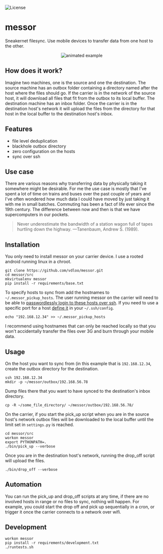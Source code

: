 ![License](https://img.shields.io/github/license/vdloo/messor.svg)


messor
===========

Sneakernet filesync. Use mobile devices to transfer data from one host to the other.

<p align="center">
  <img src="https://raw.githubusercontent.com/vdloo/messor/master/docs/animation/assets/messor.gif" alt="animated example"/>
</p>


How does it work?
-----------------
Imagine two machines, one is the source and one the destination. The source machine has an outbox folder containing a directory named after the host where the files should go. If the carrier is in the network of the source host, it will download all files that fit from the outbox to its local buffer. The destination machine has an inbox folder. Once the carrier is in the destination host's network it will upload the files from the directory for that host in the local buffer to the destination host's inbox.

Features
--------
- file level deduplication
- blackhole outbox directory
- zero configuration on the hosts
- sync over ssh

Use case
--------
There are various reasons why transferring data by physically taking it somewhere might be desirable. For me the use case is mostly that I've spent a lot of time on trains and buses over the past couple of years and I've often wondered how much data I could have moved by just taking it with me in small batches. Commuting has been a fact of life ever since the 19th century. The difference between now and then is that we have supercomputers in our pockets.

> Never underestimate the bandwidth of a station wagon full of tapes hurtling down the highway. —Tanenbaum, Andrew S. (1989).

Installation
------------
You only need to install messor on your carrier device. I use a rooted android running linux in a chroot.
```
git clone https://github.com/vdloo/messor.git
cd messor/src
mkvirtualenv messor
pip install -r requirements/base.txt
```

To specify hosts to sync from add the hostnames to ```~/.messor_pickup_hosts```. The user running messor on the carrier will need to be able to [passwordlessly login to these hosts over ssh](https://wiki.archlinux.org/index.php/SSH_keys#Simple_method). If you need to use a specific port for a host [define it](https://wiki.archlinux.org/index.php/Secure_Shell#Saving_connection_data_in_ssh_config) in your ```~/.ssh/config```. 
```
echo "192.168.12.34" >> ~/.messor_pickup_hosts
```

I recommend using hostnames that can only be reached locally so that you won't accidentally transfer the files over 3G and burn through your mobile data.

Usage
-----

On the host you want to sync from (in this example that is ```192.168.12.34```, create the outbox directory for the destination.
```
ssh 192.168.12.34
mkdir -p ~/messor/outbox/192.168.56.78
```

Dump files there that you want to have synced to the destination's inbox directory.
```
cp -R ~/some_file_directory/ ~/messor/outbox/192.168.56.78/
```

On the carrier, if you start the pick_up script when you are in the source host's network outbox files will be downloaded to the local buffer until the limit set in ```settings.py``` is reached.
```
cd messor/src
workon messor
export PYTHONPATH=.
./bin/pick_up --verbose
```

Once you are in the destination host's network, running the drop_off script will upload the files.
```
./bin/drop_off --verbose
```

Automation
----------
You can run the pick_up and drop_off scripts at any time, if there are no involved hosts in range or no files to sync, nothing will happen. For example, you could start the drop off and pick up sequentially in a cron, or trigger it once the carrier connects to a network over wifi.


Development
-----------
```
workon messor
pip install -r requirements/development.txt
./runtests.sh
```
